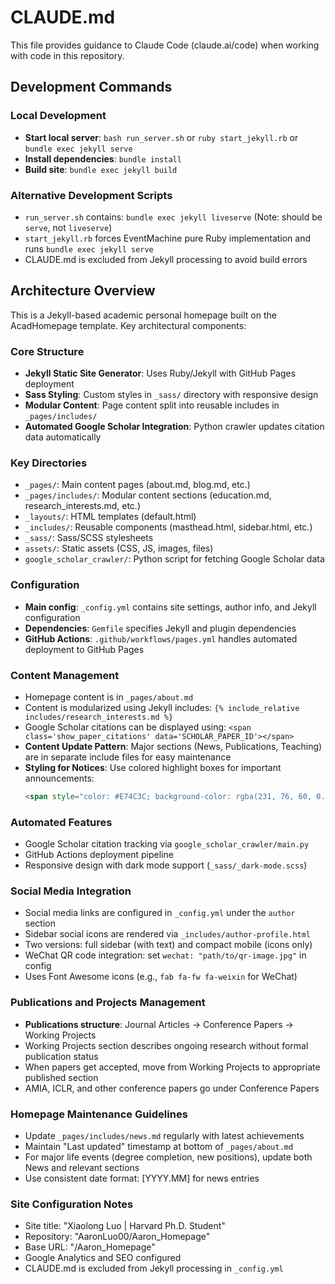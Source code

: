 # CLAUDE.md

This file provides guidance to Claude Code (claude.ai/code) when working with code in this repository.

## Development Commands

### Local Development
- **Start local server**: `bash run_server.sh` or `ruby start_jekyll.rb` or `bundle exec jekyll serve`
- **Install dependencies**: `bundle install`
- **Build site**: `bundle exec jekyll build`

### Alternative Development Scripts
- `run_server.sh` contains: `bundle exec jekyll liveserve` (Note: should be `serve`, not `liveserve`)
- `start_jekyll.rb` forces EventMachine pure Ruby implementation and runs `bundle exec jekyll serve`
- CLAUDE.md is excluded from Jekyll processing to avoid build errors

## Architecture Overview

This is a Jekyll-based academic personal homepage built on the AcadHomepage template. Key architectural components:

### Core Structure
- **Jekyll Static Site Generator**: Uses Ruby/Jekyll with GitHub Pages deployment
- **Sass Styling**: Custom styles in `_sass/` directory with responsive design
- **Modular Content**: Page content split into reusable includes in `_pages/includes/`
- **Automated Google Scholar Integration**: Python crawler updates citation data automatically

### Key Directories
- `_pages/`: Main content pages (about.md, blog.md, etc.)
- `_pages/includes/`: Modular content sections (education.md, research_interests.md, etc.)
- `_layouts/`: HTML templates (default.html)
- `_includes/`: Reusable components (masthead.html, sidebar.html, etc.)
- `_sass/`: Sass/SCSS stylesheets
- `assets/`: Static assets (CSS, JS, images, files)
- `google_scholar_crawler/`: Python script for fetching Google Scholar data

### Configuration
- **Main config**: `_config.yml` contains site settings, author info, and Jekyll configuration
- **Dependencies**: `Gemfile` specifies Jekyll and plugin dependencies
- **GitHub Actions**: `.github/workflows/pages.yml` handles automated deployment to GitHub Pages

### Content Management
- Homepage content is in `_pages/about.md`
- Content is modularized using Jekyll includes: `{% include_relative includes/research_interests.md %}`
- Google Scholar citations can be displayed using: `<span class='show_paper_citations' data='SCHOLAR_PAPER_ID'></span>`
- **Content Update Pattern**: Major sections (News, Publications, Teaching) are in separate include files for easy maintenance
- **Styling for Notices**: Use colored highlight boxes for important announcements:
  ```html
  <span style="color: #E74C3C; background-color: rgba(231, 76, 60, 0.1); padding: 5px 10px; border-radius: 4px;">Important announcement</span>
  ```

### Automated Features
- Google Scholar citation tracking via `google_scholar_crawler/main.py`
- GitHub Actions deployment pipeline
- Responsive design with dark mode support (`_sass/_dark-mode.scss`)

### Social Media Integration
- Social media links are configured in `_config.yml` under the `author` section
- Sidebar social icons are rendered via `_includes/author-profile.html`
- Two versions: full sidebar (with text) and compact mobile (icons only)
- WeChat QR code integration: set `wechat: "path/to/qr-image.jpg"` in config
- Uses Font Awesome icons (e.g., `fab fa-fw fa-weixin` for WeChat)

### Publications and Projects Management
- **Publications structure**: Journal Articles → Conference Papers → Working Projects
- Working Projects section describes ongoing research without formal publication status
- When papers get accepted, move from Working Projects to appropriate published section
- AMIA, ICLR, and other conference papers go under Conference Papers

### Homepage Maintenance Guidelines
- Update `_pages/includes/news.md` regularly with latest achievements
- Maintain "Last updated" timestamp at bottom of `_pages/about.md`
- For major life events (degree completion, new positions), update both News and relevant sections
- Use consistent date format: [YYYY.MM] for news entries

### Site Configuration Notes
- Site title: "Xiaolong Luo | Harvard Ph.D. Student"
- Repository: "AaronLuo00/Aaron_Homepage"
- Base URL: "/Aaron_Homepage"
- Google Analytics and SEO configured
- CLAUDE.md is excluded from Jekyll processing in `_config.yml`
